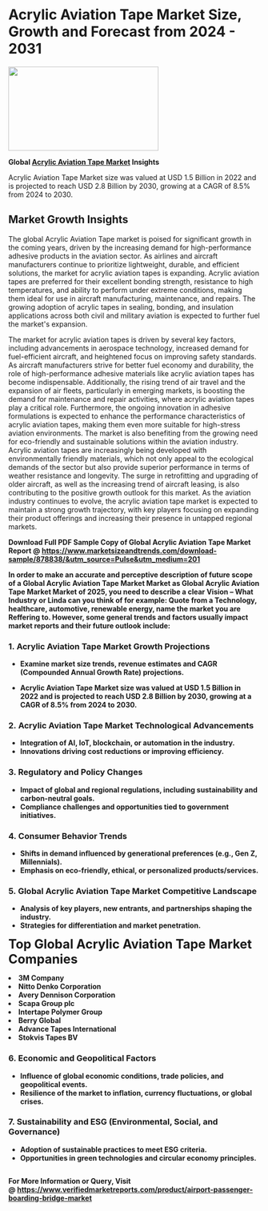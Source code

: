 <H1>Acrylic Aviation Tape Market Size, Growth and Forecast from 2024 - 2031</H1><img class="aligncenter size-medium wp-image-584254" src="https://thirdeyenews.in/wp-content/uploads/2024/09/Global-Market-Research-300x168.jpeg" alt="" width="300" height="168" /><p><strong>Global&nbsp;<a href="https://www.marketsizeandtrends.com/download-sample/878838/&amp;utm_source=Pulse&amp;utm_medium=201">Acrylic Aviation Tape Market</a> Insights</strong></p><p>Acrylic Aviation Tape Market size was valued at USD 1.5 Billion in 2022 and is projected to reach USD 2.8 Billion by 2030, growing at a CAGR of 8.5% from 2024 to 2030.</p><p><h2>Market Growth Insights</h2> <p>The global Acrylic Aviation Tape market is poised for significant growth in the coming years, driven by the increasing demand for high-performance adhesive products in the aviation sector. As airlines and aircraft manufacturers continue to prioritize lightweight, durable, and efficient solutions, the market for acrylic aviation tapes is expanding. Acrylic aviation tapes are preferred for their excellent bonding strength, resistance to high temperatures, and ability to perform under extreme conditions, making them ideal for use in aircraft manufacturing, maintenance, and repairs. The growing adoption of acrylic tapes in sealing, bonding, and insulation applications across both civil and military aviation is expected to further fuel the market's expansion.</p> <p><strong></strong></p> <p>The market for acrylic aviation tapes is driven by several key factors, including advancements in aerospace technology, increased demand for fuel-efficient aircraft, and heightened focus on improving safety standards. As aircraft manufacturers strive for better fuel economy and durability, the role of high-performance adhesive materials like acrylic aviation tapes has become indispensable. Additionally, the rising trend of air travel and the expansion of air fleets, particularly in emerging markets, is boosting the demand for maintenance and repair activities, where acrylic aviation tapes play a critical role. Furthermore, the ongoing innovation in adhesive formulations is expected to enhance the performance characteristics of acrylic aviation tapes, making them even more suitable for high-stress aviation environments. The market is also benefiting from the growing need for eco-friendly and sustainable solutions within the aviation industry. Acrylic aviation tapes are increasingly being developed with environmentally friendly materials, which not only appeal to the ecological demands of the sector but also provide superior performance in terms of weather resistance and longevity. The surge in retrofitting and upgrading of older aircraft, as well as the increasing trend of aircraft leasing, is also contributing to the positive growth outlook for this market. As the aviation industry continues to evolve, the acrylic aviation tape market is expected to maintain a strong growth trajectory, with key players focusing on expanding their product offerings and increasing their presence in untapped regional markets. <p><strong></p><p><span class=""><strong>Download Full PDF Sample Copy of Global Acrylic Aviation Tape Market Report</strong> @ <a href="https://www.marketsizeandtrends.com/download-sample/878838/&amp;utm_source=Pulse&amp;utm_medium=201" target="_blank">https://www.marketsizeandtrends.com/download-sample/878838/&amp;utm_source=Pulse&amp;utm_medium=201</a></span></p><p>In order to make an accurate and perceptive description of future scope of a Global&nbsp;Acrylic Aviation Tape Market Market as Global&nbsp;Acrylic Aviation Tape Market Market of 2025, you need to describe a clear Vision &ndash; What Industry or Linda can you think of for example: Quote from a Technology, healthcare, automotive, renewable energy, name the market you are Reffering to. However, some general trends and factors usually impact market reports and their future outlook include:</p><h3>1.&nbsp;<strong>Acrylic Aviation Tape Market Growth Projections</strong></h3><ul><li>Examine market size trends, revenue estimates and CAGR (Compounded Annual Growth Rate) projections.</li><li><p>Acrylic Aviation Tape Market size was valued at USD 1.5 Billion in 2022 and is projected to reach USD 2.8 Billion by 2030, growing at a CAGR of 8.5% from 2024 to 2030.</p></li></ul><h3>2.&nbsp;<strong>Acrylic Aviation Tape Market Technological Advancements</strong></h3><ul><li>Integration of AI, IoT, blockchain, or automation in the industry.</li><li>Innovations driving cost reductions or improving efficiency.</li></ul><h3>3.&nbsp;<strong>Regulatory and Policy Changes</strong></h3><ul><li>Impact of global and regional regulations, including sustainability and carbon-neutral goals.</li><li>Compliance challenges and opportunities tied to government initiatives.</li></ul><h3>4.&nbsp;<strong>Consumer Behavior Trends</strong></h3><ul><li>Shifts in demand influenced by generational preferences (e.g., Gen Z, Millennials).</li><li>Emphasis on eco-friendly, ethical, or personalized products/services.</li></ul><h3>5.&nbsp;<strong>Global Acrylic Aviation Tape Market Competitive Landscape</strong></h3><ul><li>Analysis of key players, new entrants, and partnerships shaping the industry.</li><li>Strategies for differentiation and market penetration.</li></ul><p data-pm-slice="1 1 []"><span style="color: inherit; font-family: inherit; font-size: 25px;">Top Global Acrylic Aviation Tape Market Companies</span></p><div class="" data-test-id=""><p><li>3M Company</li><li> Nitto Denko Corporation</li><li> Avery Dennison Corporation</li><li> Scapa Group plc</li><li> Intertape Polymer Group</li><li> Berry Global</li><li> Advance Tapes International</li><li> Stokvis Tapes BV</li></p></div><h3>6.&nbsp;<strong>Economic and Geopolitical Factors</strong></h3><ul><li>Influence of global economic conditions, trade policies, and geopolitical events.</li><li>Resilience of the market to inflation, currency fluctuations, or global crises.</li></ul><h3>7.&nbsp;<strong>Sustainability and ESG (Environmental, Social, and Governance)</strong></h3><ul><li>Adoption of sustainable practices to meet ESG criteria.</li><li>Opportunities in green technologies and circular economy principles.</li></ul><h2><strong style="font-size: 14px;">For More Information or Query, Visit @&nbsp;</strong><a style="background-color: #ffffff; font-size: 14px;" href="https://www.marketsizeandtrends.com/report/acrylic-aviation-tape-market/" target="_blank">https://www.verifiedmarketreports.com/product/airport-passenger-boarding-bridge-market</a></h2>